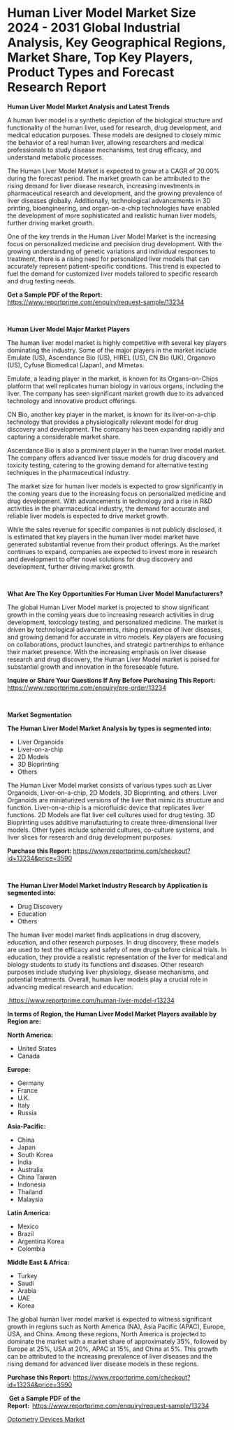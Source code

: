<p><h1>Human Liver Model Market Size 2024 - 2031 Global Industrial Analysis, Key Geographical Regions, Market Share, Top Key Players, Product Types and Forecast Research Report</h1></p><p><strong>Human Liver Model Market Analysis and Latest Trends</strong></p>
<p><p>A human liver model is a synthetic depiction of the biological structure and functionality of the human liver, used for research, drug development, and medical education purposes. These models are designed to closely mimic the behavior of a real human liver, allowing researchers and medical professionals to study disease mechanisms, test drug efficacy, and understand metabolic processes.</p><p>The Human Liver Model Market is expected to grow at a CAGR of 20.00% during the forecast period. The market growth can be attributed to the rising demand for liver disease research, increasing investments in pharmaceutical research and development, and the growing prevalence of liver diseases globally. Additionally, technological advancements in 3D printing, bioengineering, and organ-on-a-chip technologies have enabled the development of more sophisticated and realistic human liver models, further driving market growth.</p><p>One of the key trends in the Human Liver Model Market is the increasing focus on personalized medicine and precision drug development. With the growing understanding of genetic variations and individual responses to treatment, there is a rising need for personalized liver models that can accurately represent patient-specific conditions. This trend is expected to fuel the demand for customized liver models tailored to specific research and drug testing needs.</p></p>
<p><strong>Get a Sample PDF of the Report:&nbsp;</strong> <a href="https://www.reportprime.com/enquiry/request-sample/13234">https://www.reportprime.com/enquiry/request-sample/13234</a></p>
<p>&nbsp;</p>
<p><strong>Human Liver Model Major Market Players</strong></p>
<p><p>The human liver model market is highly competitive with several key players dominating the industry. Some of the major players in the market include Emulate (US), Ascendance Bio (US), HIREL (US), CN Bio (UK), Organovo (US), Cyfuse Biomedical (Japan), and Mimetas. </p><p>Emulate, a leading player in the market, is known for its Organs-on-Chips platform that well replicates human biology in various organs, including the liver. The company has seen significant market growth due to its advanced technology and innovative product offerings.</p><p>CN Bio, another key player in the market, is known for its liver-on-a-chip technology that provides a physiologically relevant model for drug discovery and development. The company has been expanding rapidly and capturing a considerable market share.</p><p>Ascendance Bio is also a prominent player in the human liver model market. The company offers advanced liver tissue models for drug discovery and toxicity testing, catering to the growing demand for alternative testing techniques in the pharmaceutical industry.</p><p>The market size for human liver models is expected to grow significantly in the coming years due to the increasing focus on personalized medicine and drug development. With advancements in technology and a rise in R&D activities in the pharmaceutical industry, the demand for accurate and reliable liver models is expected to drive market growth.</p><p>While the sales revenue for specific companies is not publicly disclosed, it is estimated that key players in the human liver model market have generated substantial revenue from their product offerings. As the market continues to expand, companies are expected to invest more in research and development to offer novel solutions for drug discovery and development, further driving market growth.</p></p>
<p>&nbsp;</p>
<p><strong>What Are The Key Opportunities For Human Liver Model Manufacturers?</strong></p>
<p><p>The global Human Liver Model market is projected to show significant growth in the coming years due to increasing research activities in drug development, toxicology testing, and personalized medicine. The market is driven by technological advancements, rising prevalence of liver diseases, and growing demand for accurate in vitro models. Key players are focusing on collaborations, product launches, and strategic partnerships to enhance their market presence. With the increasing emphasis on liver disease research and drug discovery, the Human Liver Model market is poised for substantial growth and innovation in the foreseeable future.</p></p>
<p><strong>Inquire or Share Your Questions If Any Before Purchasing This Report:</strong> <a href="https://www.reportprime.com/enquiry/pre-order/13234">https://www.reportprime.com/enquiry/pre-order/13234</a></p>
<p>&nbsp;</p>
<p><strong>Market Segmentation</strong></p>
<p><strong>The Human Liver Model Market Analysis by types is segmented into:</strong></p>
<p><ul><li>Liver Organoids</li><li>Liver-on-a-chip</li><li>2D Models</li><li>3D Bioprinting</li><li>Others</li></ul></p>
<p><p>The Human Liver Model market consists of various types such as Liver Organoids, Liver-on-a-chip, 2D Models, 3D Bioprinting, and others. Liver Organoids are miniaturized versions of the liver that mimic its structure and function. Liver-on-a-chip is a microfluidic device that replicates liver functions. 2D Models are flat liver cell cultures used for drug testing. 3D Bioprinting uses additive manufacturing to create three-dimensional liver models. Other types include spheroid cultures, co-culture systems, and liver slices for research and drug development purposes.</p></p>
<p><strong>Purchase this Report:&nbsp;</strong><a href="https://www.reportprime.com/checkout?id=13234&price=3590">https://www.reportprime.com/checkout?id=13234&price=3590</a></p>
<p>&nbsp;</p>
<p><strong>The Human Liver Model Market Industry Research by Application is segmented into:</strong></p>
<p><ul><li>Drug Discovery</li><li>Education</li><li>Others</li></ul></p>
<p><p>The human liver model market finds applications in drug discovery, education, and other research purposes. In drug discovery, these models are used to test the efficacy and safety of new drugs before clinical trials. In education, they provide a realistic representation of the liver for medical and biology students to study its functions and diseases. Other research purposes include studying liver physiology, disease mechanisms, and potential treatments. Overall, human liver models play a crucial role in advancing medical research and education.</p></p>
<p><a href="https://www.reportprime.com/human-liver-model-r13234">&nbsp;https://www.reportprime.com/human-liver-model-r13234</a></p>
<p><strong>In terms of Region, the Human Liver Model Market Players available by Region are:</strong></p>
<p>
    <p> <strong> North America: </strong>
        <ul>
            <li>United States</li>
            <li>Canada</li>
        </ul>
        </p> 
    <p> <strong> Europe: </strong>
        <ul>
            <li>Germany</li>
            <li>France</li>
            <li>U.K.</li>
            <li>Italy</li>
            <li>Russia</li>
        </ul>
        </p> 
    <p> <strong> Asia-Pacific: </strong>
        <ul>
            <li>China</li>
            <li>Japan</li>
            <li>South Korea</li>
            <li>India</li>
            <li>Australia</li>
            <li>China Taiwan</li>
            <li>Indonesia</li>
            <li>Thailand</li>
            <li>Malaysia</li>
        </ul>
        </p> 
    <p> <strong> Latin America: </strong>
        <ul>
            <li>Mexico</li>
            <li>Brazil</li>
            <li>Argentina Korea</li>
            <li>Colombia</li>
        </ul>
        </p> 
    <p> <strong> Middle East & Africa: </strong>
        <ul>
            <li>Turkey</li>
            <li>Saudi</li>
            <li>Arabia</li>
            <li>UAE</li>
            <li>Korea</li>
        </ul>
    </p>
    </p>
<p><p>The global human liver model market is expected to witness significant growth in regions such as North America (NA), Asia Pacific (APAC), Europe, USA, and China. Among these regions, North America is projected to dominate the market with a market share of approximately 35%, followed by Europe at 25%, USA at 20%, APAC at 15%, and China at 5%. This growth can be attributed to the increasing prevalence of liver diseases and the rising demand for advanced liver disease models in these regions.</p></p>
<p><strong>Purchase this Report: </strong><a href="https://www.reportprime.com/checkout?id=13234&price=3590">https://www.reportprime.com/checkout?id=13234&price=3590</a></p>
<p>&nbsp;<strong>Get a Sample PDF of the Report:&nbsp;&nbsp;</strong><a href="https://www.reportprime.com/enquiry/request-sample/13234">https://www.reportprime.com/enquiry/request-sample/13234</a></p>
<p><strong></strong></p>
<p><p><a href="https://github.com/BryceTownsendr/Market-Research-Report-List-4/blob/main/optometry-devices-market.md">Optometry Devices Market</a></p></p>